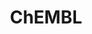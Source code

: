---
bigquery: https://console.cloud.google.com/bigquery?p=patents-public-data&d=ebi_chembl&page=dataset
citation: '"The ChEMBL database in 2017." Anna Gaulton, Anne Hersey, Michał Nowotka,
  A Patrícia Bento, Jon Chambers, David Mendez, Prudence Mutowo, Francis Atkinson,
  Louisa J Bellis, Elena Cibrián-Uhalte, Mark Davies, Nathan Dedman, Anneli Karlsson,
  María Paula Magariños, John P Overington, George Papadatos, Ines Smit, Andrew R
  Leach Nucleic acids Research (2017) 45 (Database Issue), D945-D954'
contributors: European Bioinformatics Institute
cost: None
description: ChEMBL Data is a manually curated database of small molecules used in
  drug discovery, including information about existing patented drugs.
documentation: 'schema: https://www.ebi.ac.uk/chembl/db_schema


  '
last_edit: 04/06/2022, 18:00:05
location: https://console.cloud.google.com/marketplace/product/google_patents_public_datasets/chembl
maintained_by: EMBL-EBI, an outstation of European Molecular Biology Laboratory
related_publications: '

  ChEMBL: towards direct deposition of bioassay data.


  Mendez D, Gaulton A, Bento AP, Chambers J, De Veij M, Félix E, Magariños MP, Mosquera
  JF, Mutowo P, Nowotka M, Gordillo-Marañón M, Hunter F, Junco L, Mugumbate G, Rodriguez-Lopez
  M, Atkinson F, Bosc N, Radoux CJ, Segura-Cabrera A, Hersey A, Leach AR.


  — Nucleic Acids Res. 2019; 47(D1):D930-D940. doi: 10.1093/nar/gky1075

  '
schema_fields:
- cell_description
- ass_cls_map_id
- level5
- species_group_flag
- std_act_id
- parameter_value
- ddd_units
- mc_target_accession
- last_page
- mol_frac_id
- comp_class_id
- approval_date
- ad_type
- pchembl_value
- text_value
- confidence_score
- prod_pat_id
- irac_code
- level1_description
- ref_url
- status
- bao_format
- mol_irac_id
- src_description
- mechanism_comment
- alert_set_id
- result_flag
- l5
- indref_id
- canonical_smiles
- set_name
- first_approval
- previous_company
- site_name
- smarts
- l7
- tbl
- potential_duplicate
- domain_name
- bao_id
- parenteral
- aromatic_rings
- submission_date
- lle
- assay_desc
- withdrawn_flag
- l4
- activity_count
- tissue_id
- active_molregno
- patent_expire_date
- metabolite_record_id
- abstract
- mesh_heading
- mc_target_type
- source
- src_assay_id
- sequence_md5sum
- molecular_mechanism
- co_stem_id
- num_lipinski_ro5_violations
- research_stem
- assay_tissue
- entity_id
- assay_strain
- curation_comment
- irac_class_id
- pathway_key
- num_ro5_violations
- level2_description
- upper_value
- withdrawn_reason
- tax_id
- warning_id
- standard_flag
- natural_product
- major_class
- protein_class_synonym
- parent_go_id
- therapeutic_flag
- assay_param_id
- metref_id
- publication_number
- polymer_flag
- go_id
- annotation
- res_stem_id
- activity_id
- molfile
- bei
- cx_logp
- cx_most_apka
- parent_type
- usan_substem
- title
- rgid
- definition
- alert_id
- smid
- hrac_code
- oc_id
- assay_tax_id
- trade_name
- dosed_ingredient
- warning_class
- ridx
- indication_class
- compd_id
- uberon_id
- cell_ontology_id
- standard_inchi
- warnref_id
- data_validity_comment
- cell_id
- actsm_id
- variant_id
- path
- prediction_method
- efo_id
- relation
- domain_id
- acd_most_bpka
- ddd_comment
- cx_most_bpka
- usan_stem_definition
- stem
- last_active
- short_name
- availability_type
- drug_substance_flag
- level3
- year
- published_relation
- ref_id
- cidx
- structure_type
- standard_upper_value
- alogp
- level4_description
- domain_type
- met_conversion
- updated_by
- level1
- substrate_record_id
- site_residues
- assay_class_id
- level3_description
- acd_logd
- db_source
- isoform
- creation_date
- le
- value
- mc_target_name
- stat
- activity_comment
- label
- src_id
- mc_organism
- qed_weighted
- ref_type
- withdrawn_country
- log_id
- cpd_str_alert_id
- l2
- acd_most_apka
- name
- max_phase
- route
- mecref_id
- ddd_value
- heavy_atoms
- qudt_units
- warning_year
- black_box_warning
- prodrug
- sitecomp_id
- comments
- assay_source
- country
- src_compound_id
- l6
- downgraded
- sei
- compound_key
- parent_molregno
- enzyme_name
- delist_flag
- relationship_type
- mechanism_of_action
- standard_relation
- max_phase_for_ind
- usan_stem
- withdrawn_class
- chirality
- published_units
- tid_fixed
- hbd
- helm_notation
- class_type
- cx_logd
- pathway_id
- biocomp_id
- doc_type
- drugind_id
- published_value
- cl_lincs_id
- parent_id
- uo_units
- sequence
- journal
- orig_description
- hba_lipinski
- disease_efficacy
- assay_subcellular_fraction
- chembl_id
- target_mapping
- direct_interaction
- first_in_class
- updated_on
- site_id
- mesh_id
- version
- alert_name
- as_id
- molregno
- level4
- company
- l3
- homologue
- component_id
- parameter_type
- relationship
- relationship_desc
- product_id
- dosage_form
- molecular_species
- priority
- assay_id
- assay_type
- doi
- drug_record_id
- ddd_id
- accession
- targcomp_id
- hbd_lipinski
- stem_class
- protclasssyn_id
- volume
- type
- source_domain_id
- related_tid
- src_short_name
- component_type
- cell_name
- confidence
- standard_inchi_key
- who_name
- rtb
- issue
- domain_description
- met_id
- action_type
- hrac_class_id
- full_molformula
- warning_description
- standard_units
- assay_cell_type
- entity_type
- mutation
- acd_logp
- met_comment
- level2
- normal_range_max
- aidx
- start_position
- selectivity_comment
- warning_country
- pubmed_id
- hba
- usan_year
- applicant_full_name
- frac_code
- assay_category
- tid
- oral
- organism
- class_level
- clo_id
- ap_id
- standard_type
- l8
- toid
- chebi_par_id
- curated_by
- standard_text_value
- compound_name
- published_type
- cellosaurus_id
- authors
- active_ingredient
- aspect
- idx
- target_type
- db_version
- target_desc
- job_id
- protein_class_desc
- patent_id
- syn_type
- psa
- comp_go_id
- innovator_company
- strength
- who_extra
- atc_code
- units
- standard_value
- molsyn_id
- ingredient
- mec_id
- doc_id
- frac_class_id
- num_alerts
- compsyn_id
- record_id
- assay_test_type
- end_position
- mc_tax_id
- caloha_id
- l1
- nda_type
- inorganic_flag
- description
- patent_no
- mol_atc_id
- drug_product_flag
- binding_site_comment
- efo_term
- bto_id
- pref_name
- molecule_type
- warning_type
- subgroup
- normal_range_min
- usan_stem_id
- cell_source_organism
- topical
- assay_organism
- synonyms
- withdrawn_year
- patent_use_code
- component_synonym
- enzyme_tid
- formulation_id
- mw_freebase
- protein_class_id
- ddd_admr
- first_page
- ro3_pass
- predbind_id
- bao_endpoint
- cell_source_tissue
- mw_monoisotopic
- mol_hrac_id
- cell_source_tax_id
- full_mwt
- targrel_id
shortname: chembl
tags:
- biotechnology
- health
- chemical
- bioinformatics
- medical
terms_of_use: CC BY-SA 3.0
title: ChEMBL
uuid: e232a192-965c-4ec9-904c-155b6dfe56c5
---